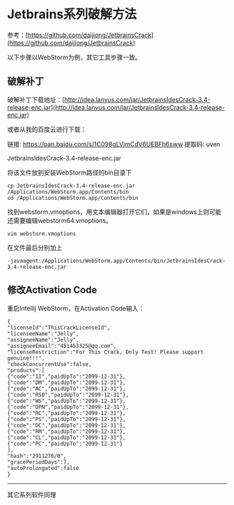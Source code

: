 # Jetbrains系列破解方法

参考：[https://github.com/daijiong/JetbrainsCrack](https://github.com/daijiong/JetbrainsCrack)

以下步骤以WebStorm为例，其它工具步骤一致。

## 破解补丁

破解补丁下载地址：[http://idea.lanyus.com/jar/JetbrainsIdesCrack-3.4-release-enc.jar](http://idea.lanyus.com/jar/JetbrainsIdesCrack-3.4-release-enc.jar)

或者从我的百度云进行下载：

链接: <https://pan.baidu.com/s/1C098gLVimCdV6UEBFh6sww> 提取码: uven

JetbrainsIdesCrack-3.4-release-enc.jar

将该文件放到安装WebStorm路径的bin目录下

```shell
cp JetbrainsIdesCrack-3.4-release-enc.jar /Applications/WebStorm.app/Contents/bin
cd /Applications/WebStorm.app/Contents/bin
```

找到webstorm.vmoptions，用文本编辑器打开它们，如果是windows上则可能还需要编辑webstorm64.vmoptions。

```shell
vim webstorm.vmoptions
```

在文件最后分别加上

```vim
-javaagent:/Applications/WebStorm.app/Contents/bin/JetbrainsIdesCrack-3.4-release-enc.jar
```

## 修改Activation Code

重启Intellij WebStorm，在Activation Code输入：

```vim
{
"licenseId":"ThisCrackLicenseId",
"licenseeName":"Jelly",
"assigneeName":"Jelly",
"assigneeEmail":"451453325@qq.com",
"licenseRestriction":"For This Crack, Only Test! Please support genuine!!!",
"checkConcurrentUse":false,
"products":[
{"code":"II","paidUpTo":"2099-12-31"},
{"code":"DM","paidUpTo":"2099-12-31"},
{"code":"AC","paidUpTo":"2099-12-31"},
{"code":"RS0","paidUpTo":"2099-12-31"},
{"code":"WS","paidUpTo":"2099-12-31"},
{"code":"DPN","paidUpTo":"2099-12-31"},
{"code":"RC","paidUpTo":"2099-12-31"},
{"code":"PS","paidUpTo":"2099-12-31"},
{"code":"DC","paidUpTo":"2099-12-31"},
{"code":"RM","paidUpTo":"2099-12-31"},
{"code":"CL","paidUpTo":"2099-12-31"},
{"code":"PC","paidUpTo":"2099-12-31"}
],
"hash":"2911276/0",
"gracePeriodDays":7,
"autoProlongated":false
}
```

________
其它系列软件同理
